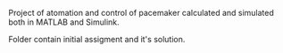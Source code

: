 Project of atomation and control of pacemaker calculated and simulated both in MATLAB and Simulink.

Folder contain initial assigment and it's solution.
